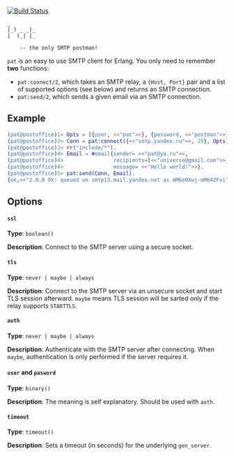 [![Build Status](https://travis-ci.org/selectel/pat.svg)](http://travis-ci.org/selectel/pat)

    _
    |_) _ _|_
    |  (_| |_

        -- the only SMTP postman!

`pat` is an easy to use SMTP client for Erlang. You only need to remember
**two** functions:
* `pat:connect/2`, which takes an SMTP relay, a `{Host, Port}` pair and
  a list of supported options (see below) and returns an SMTP connection.
* `pat:send/2`, which sends a given email via an SMTP connection.

Example
-------

```erlang
(pat@postoffice)1> Opts = [{user, <<"pat">>}, {password, <<"postman">>}],
(pat@postoffice)2> Conn = pat:connect({<<"smtp.yandex.ru">>, 25}, Opts),
(pat@postoffice)3> rr("include/*").
(pat@postoffice)4> Email = #email{sender= <<"pat@ya.ru">>,
(pat@postoffice)4>                recipients=[<<"universe@gmail.com">>],
(pat@postoffice)4>                message= <<"Hello world!">>}.
(pat@postoffice)5> pat:send(Conn, Email).
{ok,<<"2.0.0 Ok: queued on smtp13.mail.yandex.net as mM6eOXwj-mM642Fvi">>}
```

Options
-------

#### `ssl`

**Type**: `boolean()`

**Description**: Connect to the SMTP server using a secure socket.

#### `tls`

**Type**: `never | maybe | always`

**Description**: Connect to the SMTP server via an unsecure socket and
    start TLS session afterward. `maybe` means TLS session will be sarted
    only if the relay supports `STARTTLS`.

#### `auth`

**Type**: `never | maybe | always`

**Description**: Authenticate with the SMTP server after connecting.
    When `maybe`, authentication is only performed if the server requires it.

#### `user` and `pasword`

**Type**: `binary()`

**Description**: The meaning is self explanatory. Should be used with `auth`.

#### `timeout`

**Type**: `timeout()`

**Description**: Sets a timeout (in seconds) for the underlying
  `gen_server`.
